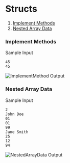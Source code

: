 # Structs

1.  [Implement Methods](https://github.com/quintanillach/mssa-sample-portfolio/tree/master/Conceptual/Structs#implement-methods)
2.  [Nested Array Data](https://github.com/quintanillach/mssa-sample-portfolio/tree/master/Conceptual/Structs#nested-array-data)

### Implement Methods


Sample Input

```
45
45
```

![ImplementMethod Output](https://github.com/quintanillach/mssa-sample-portfolio/blob/master/images/ImplementMethod.PNG)

### Nested Array Data


Sample Input

```
2
John Doe
01
01
99
Jane Smith
25
12
94
```

![NestedArrayData Output](https://github.com/quintanillach/mssa-sample-portfolio/blob/master/images/NestedArrayData.PNG)